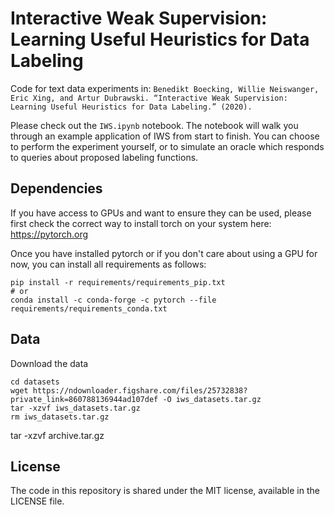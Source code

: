 # Interactive Weak Supervision: Learning Useful Heuristics for Data Labeling
Code for text data experiments in:
`Benedikt Boecking, Willie Neiswanger, Eric Xing, and Artur Dubrawski. “Interactive Weak Supervision: Learning Useful Heuristics for Data Labeling.” (2020).`

Please check out the `IWS.ipynb` notebook. The notebook will walk you through an example application of IWS from start to finish. You can choose to
perform the experiment yourself, or to simulate an oracle which responds to queries about proposed labeling functions.  



## Dependencies
If you have access to GPUs and want to ensure they can be used, please first check the correct way to install torch on your system here:
https://pytorch.org  

Once you have installed pytorch or if you don't care about using a GPU for now, you can install all requirements as follows:

```
pip install -r requirements/requirements_pip.txt
# or
conda install -c conda-forge -c pytorch --file requirements/requirements_conda.txt
```

## Data

Download the data
```
cd datasets
wget https://ndownloader.figshare.com/files/25732838?private_link=860788136944ad107def -O iws_datasets.tar.gz
tar -xzvf iws_datasets.tar.gz
rm iws_datasets.tar.gz
```

tar -xzvf archive.tar.gz

## License

The code in this repository is shared under the MIT license, available in the LICENSE file.
